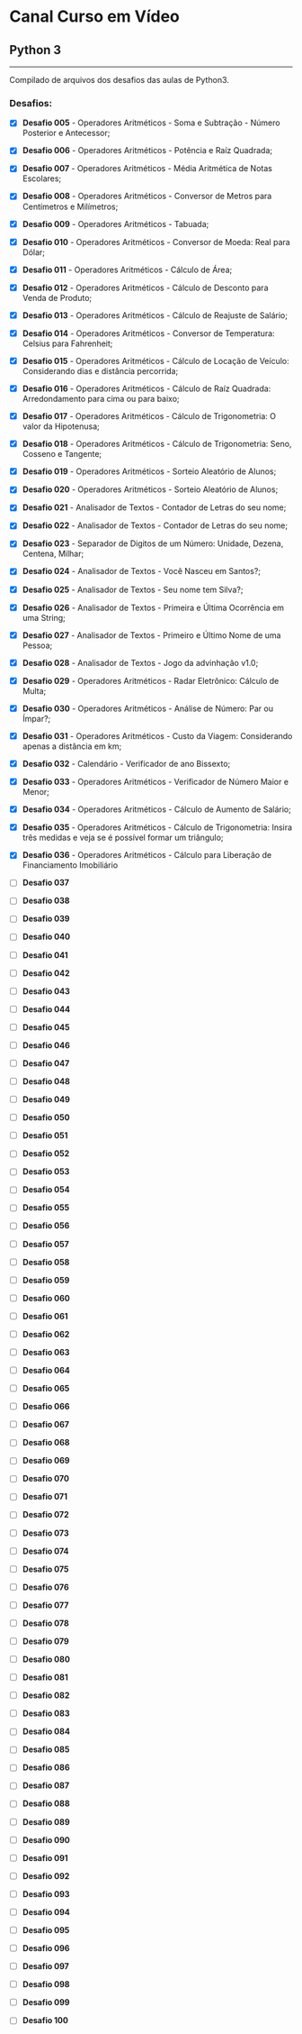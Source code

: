 # Canal Curso em Vídeo
## Python 3
--------------------------------------------------------
Compilado de arquivos dos desafios das aulas de Python3.
### Desafios:
- [x] **Desafio 005** - Operadores Aritméticos - Soma e Subtração - Número Posterior e Antecessor;
- [x] **Desafio 006** - Operadores Aritméticos - Potência e Raíz Quadrada;
- [x] **Desafio 007** - Operadores Aritméticos - Média Aritmética de Notas Escolares;
- [x] **Desafio 008** - Operadores Aritméticos - Conversor de Metros para Centímetros e Milímetros;
- [x] **Desafio 009** - Operadores Aritméticos - Tabuada;
- [x] **Desafio 010** - Operadores Aritméticos - Conversor de Moeda: Real para Dólar;
- [x] **Desafio 011** - Operadores Aritméticos - Cálculo de Área;
- [x] **Desafio 012** - Operadores Aritméticos - Cálculo de Desconto para Venda de Produto;
- [x] **Desafio 013** - Operadores Aritméticos - Cálculo de Reajuste de Salário;
- [x] **Desafio 014** - Operadores Aritméticos - Conversor de Temperatura: Celsius para Fahrenheit;
- [x] **Desafio 015** - Operadores Aritméticos - Cálculo de Locação de Veículo: Considerando dias e distância percorrida;
- [x] **Desafio 016** - Operadores Aritméticos - Cálculo de Raíz Quadrada: Arredondamento para cima ou para baixo;
- [x] **Desafio 017** - Operadores Aritméticos - Cálculo de Trigonometria: O valor da Hipotenusa;
- [x] **Desafio 018** - Operadores Aritméticos - Cálculo de Trigonometria: Seno, Cosseno e Tangente;
- [x] **Desafio 019** - Operadores Aritméticos - Sorteio Aleatório de Alunos;
- [x] **Desafio 020** - Operadores Aritméticos - Sorteio Aleatório de Alunos;
- [x] **Desafio 021** - Analisador de Textos - Contador de Letras do seu nome;
- [x] **Desafio 022** - Analisador de Textos - Contador de Letras do seu nome;
- [x] **Desafio 023** - Separador de Digitos de um Número: Unidade, Dezena, Centena, Milhar;
- [x] **Desafio 024** - Analisador de Textos - Você Nasceu em Santos?;
- [x] **Desafio 025** - Analisador de Textos - Seu nome tem Silva?;
- [x] **Desafio 026** - Analisador de Textos - Primeira e Última Ocorrência em uma String;
- [x] **Desafio 027** - Analisador de Textos - Primeiro e Último Nome de uma Pessoa;
- [x] **Desafio 028** - Analisador de Textos - Jogo da advinhação v1.0;
- [x] **Desafio 029** - Operadores Aritméticos - Radar Eletrônico: Cálculo de Multa;
- [x] **Desafio 030** - Operadores Aritméticos - Análise de Número: Par ou Ímpar?;
- [x] **Desafio 031** - Operadores Aritméticos - Custo da Viagem: Considerando apenas a distância em km;
- [x] **Desafio 032** - Calendário - Verificador de ano Bissexto;
- [x] **Desafio 033** - Operadores Aritméticos - Verificador de Número Maior e Menor;
- [x] **Desafio 034** - Operadores Aritméticos - Cálculo de Aumento de Salário;
- [x] **Desafio 035** - Operadores Aritméticos - Cálculo de Trigonometria: Insira três medidas e veja se é possível formar um triângulo;
- [x] **Desafio 036** - Operadores Aritméticos - Cálculo para Liberação de Financiamento Imobiliário
- [ ] **Desafio 037**
- [ ] **Desafio 038**
- [ ] **Desafio 039**
- [ ] **Desafio 040**
- [ ] **Desafio 041**
- [ ] **Desafio 042**
- [ ] **Desafio 043**
- [ ] **Desafio 044**
- [ ] **Desafio 045**
- [ ] **Desafio 046**
- [ ] **Desafio 047**
- [ ] **Desafio 048**
- [ ] **Desafio 049**
- [ ] **Desafio 050**
- [ ] **Desafio 051**
- [ ] **Desafio 052**
- [ ] **Desafio 053**
- [ ] **Desafio 054**
- [ ] **Desafio 055**
- [ ] **Desafio 056**
- [ ] **Desafio 057**
- [ ] **Desafio 058**
- [ ] **Desafio 059**
- [ ] **Desafio 060**
- [ ] **Desafio 061**
- [ ] **Desafio 062**
- [ ] **Desafio 063**
- [ ] **Desafio 064**
- [ ] **Desafio 065**
- [ ] **Desafio 066**
- [ ] **Desafio 067**
- [ ] **Desafio 068**
- [ ] **Desafio 069**
- [ ] **Desafio 070**
- [ ] **Desafio 071**
- [ ] **Desafio 072**
- [ ] **Desafio 073**
- [ ] **Desafio 074**
- [ ] **Desafio 075**
- [ ] **Desafio 076**
- [ ] **Desafio 077**
- [ ] **Desafio 078**
- [ ] **Desafio 079**
- [ ] **Desafio 080**
- [ ] **Desafio 081**
- [ ] **Desafio 082**
- [ ] **Desafio 083**
- [ ] **Desafio 084**
- [ ] **Desafio 085**
- [ ] **Desafio 086**
- [ ] **Desafio 087**
- [ ] **Desafio 088**
- [ ] **Desafio 089**
- [ ] **Desafio 090**
- [ ] **Desafio 091**
- [ ] **Desafio 092**
- [ ] **Desafio 093**
- [ ] **Desafio 094**
- [ ] **Desafio 095**
- [ ] **Desafio 096**
- [ ] **Desafio 097**
- [ ] **Desafio 098**
- [ ] **Desafio 099**
- [ ] **Desafio 100**

